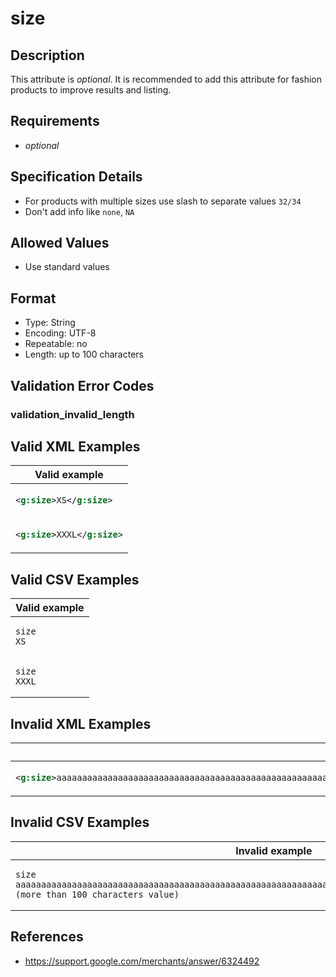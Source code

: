 # size

## Description

This attribute is *optional*.
It is recommended to add this attribute for fashion products to improve results and listing.

## Requirements

* *optional*


## Specification Details

- For products with multiple sizes use slash to separate values `32/34`
- Don't add info like `none`, `NA`

## Allowed Values
- Use standard values

## Format

- Type: String
- Encoding: UTF-8
- Repeatable: no
- Length: up to 100 characters


## Validation Error Codes

### validation_invalid_length

## Valid XML Examples

<table>
<thead>
<tr><th>Valid example        </th></tr>
</thead>
<tbody>
<tr><td>

```xml
<g:size>XS</g:size>  
```

</td></tr>
<tr><td>

```xml
<g:size>XXXL</g:size>
```

</td></tr>
</tbody>
</table>

## Valid CSV Examples

<table>
<thead>
<tr><th>Valid example  </th></tr>
</thead>
<tbody>
<tr><td>

```csv
size
XS        
```

</td></tr>
<tr><td>

```csv
size
XXXL      
```

</td></tr>
</tbody>
</table>

## Invalid XML Examples

<table>
<thead>
<tr><th>Invalid example                                                                                                                                        </th><th>Resulting error code     </th></tr>
</thead>
<tbody>
<tr><td>

```xml
<g:size>aaaaaaaaaaaaaaaaaaaaaaaaaaaaaaaaaaaaaaaaaaaaaaaaaaaaaaaaaaaaaaaaaaaaaaaaaaaaaaaaaaaaaaaaaaaaaaaaaaaaa (more than 100 characters value)</g:size>
```

</td><td>

```xml
validation_invalid_length
```

</td></tr>
</tbody>
</table>

## Invalid CSV Examples

<table>
<thead>
<tr><th>Invalid example                                                                                                                            </th><th>Resulting error code     </th></tr>
</thead>
<tbody>
<tr><td>

```csv
size
aaaaaaaaaaaaaaaaaaaaaaaaaaaaaaaaaaaaaaaaaaaaaaaaaaaaaaaaaaaaaaaaaaaaaaaaaaaaaaaaaaaaaaaaaaaaaaaaaaaaa (more than 100 characters value)
```

</td><td>

```csv
validation_invalid_length
```

</td></tr>
</tbody>
</table>

## References
* https://support.google.com/merchants/answer/6324492

